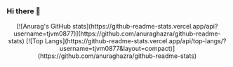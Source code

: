 ### Hi there 👋

<!--
**tjvm0877/tjvm0877** is a ✨ _special_ ✨ repository because its `README.md` (this file) appears on your GitHub profile.

Here are some ideas to get you started:

- 🔭 I’m currently working on ...
- 🌱 I’m currently learning ...
- 👯 I’m looking to collaborate on ...
- 🤔 I’m looking for help with ...
- 💬 Ask me about ...
- 📫 How to reach me: ...
- 😄 Pronouns: ...
- ⚡ Fun fact: ...
-->

<div align="center">
[![Anurag's GitHub stats](https://github-readme-stats.vercel.app/api?username=tjvm0877)](https://github.com/anuraghazra/github-readme-stats)
[![Top Langs](https://github-readme-stats.vercel.app/api/top-langs/?username=tjvm0877&layout=compact)](https://github.com/anuraghazra/github-readme-stats)
</div>


